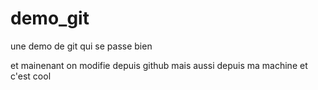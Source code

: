 # demo_git

une demo de git qui se passe bien

et mainenant on modifie depuis github
mais aussi depuis ma machine et c'est cool

